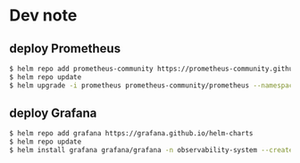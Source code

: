 # Dev note

## deploy Prometheus
```bash
$ helm repo add prometheus-community https://prometheus-community.github.io/helm-charts
$ helm repo update
$ helm upgrade -i prometheus prometheus-community/prometheus --namespace observability-system --create-namespace
```

## deploy Grafana
```bash
$ helm repo add grafana https://grafana.github.io/helm-charts
$ helm repo update
$ helm install grafana grafana/grafana -n observability-system --create-namespace --set persistence.enabled=true
```